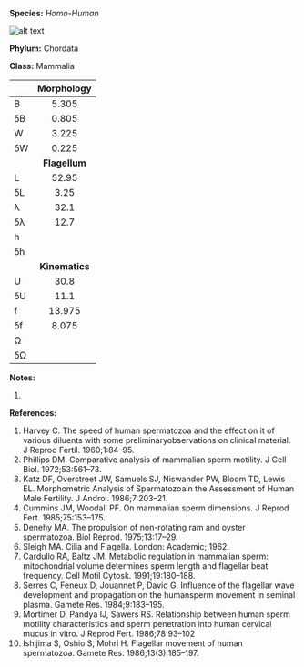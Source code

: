 **Species:** *Homo-Human*

![alt text](https://github.com/marcos-fvr/BOSO-micro/blob/main/9-Figures/Human_spermatozoon.png)

**Phylum:** Chordata

**Class:** Mammalia

|    | **Morphology** |
|:-- | :------------: |
| B  | 5.305 |
| δB | 0.805 |
| W  | 3.225 |
| δW | 0.225 |
|    | **Flagellum** |
| L  | 52.95 |
| δL | 3.25 |
| λ  | 32.1 |
| δλ | 12.7 |
| h  |  |
| δh |  |
|    | **Kinematics** |
| U  | 30.8 |
| δU | 11.1 |
| f  | 13.975 |
| δf | 8.075 |
| Ω  |  |
| δΩ |  |

**Notes:**

1.

**References:**

1.  Harvey C.  The speed of human spermatozoa and the effect on it of various diluents with some preliminaryobservations on clinical material.  J Reprod Fertil. 1960;1:84–95.
1. Phillips DM.  Comparative analysis of mammalian sperm motility.  J Cell Biol. 1972;53:561–73.
1. Katz DF, Overstreet JW, Samuels SJ, Niswander PW, Bloom TD, Lewis EL.  Morphometric Analysis of Spermatozoain the Assessment of Human Male Fertility.  J Androl. 1986;7:203–21.
1. Cummins JM, Woodall PF.  On mammalian sperm dimensions.  J Reprod Fert. 1985;75:153–175.
1. Denehy MA.  The propulsion of non-rotating ram and oyster spermatozoa.  Biol Reprod. 1975;13:17–29.
1. Sleigh MA.  Cilia and Flagella.  London:  Academic; 1962.
1. Cardullo RA, Baltz JM.  Metabolic regulation in mammalian sperm:  mitochondrial volume determines sperm length and flagellar beat frequency.  Cell Motil Cytosk. 1991;19:180–188.
1. Serres C, Feneux D, Jouannet P, David G.  Influence of the flagellar wave development and propagation on the humansperm movement in seminal plasma.  Gamete Res. 1984;9:183–195.
1. Mortimer D, Pandya IJ, Sawers RS.  Relationship between human sperm motility characteristics and sperm penetration into human cervical mucus in vitro.  J Reprod Fert. 1986;78:93–102
1. Ishijima S, Oshio S, Mohri H.  Flagellar movement of human spermatozoa.  Gamete Res. 1986;13(3):185–197.
